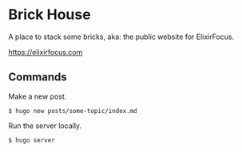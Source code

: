 # Brick House

A place to stack some bricks, aka: the public website for ElixirFocus.

<https://elixirfocus.com>

## Commands

Make a new post.

    $ hugo new posts/some-topic/index.md

Run the server locally.

    $ hugo server
